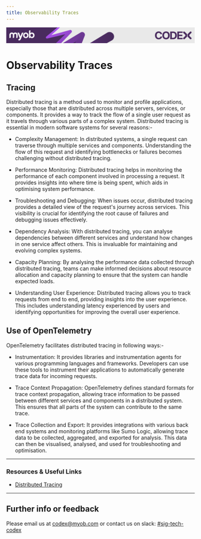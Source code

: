 ```yaml
---
title: Observability Traces
---
```

<!-- confluence-page-id: 9559278520 -->
![](../../assets/BANNER.png)
# Observability Traces

## Tracing
Distributed tracing is a method used to monitor and profile applications, especially those that are distributed across multiple servers, services, or components. It provides a way to track the flow of a single user request as it travels through various parts of a complex system. Distributed tracing is essential in modern software systems for several reasons:-

- Complexity Management: In distributed systems, a single request can traverse through multiple services and components. Understanding the flow of this request and identifying bottlenecks or failures becomes challenging without distributed tracing.

- Performance Monitoring: Distributed tracing helps in monitoring the performance of each component involved in processing a request. It provides insights into where time is being spent, which aids in optimising system performance.

- Troubleshooting and Debugging: When issues occur, distributed tracing provides a detailed view of the request's journey across services. This visibility is crucial for identifying the root cause of failures and debugging issues effectively.

- Dependency Analysis: With distributed tracing, you can analyse dependencies between different services and understand how changes in one service affect others. This is invaluable for maintaining and evolving complex systems.

- Capacity Planning: By analysing the performance data collected through distributed tracing, teams can make informed decisions about resource allocation and capacity planning to ensure that the system can handle expected loads.

- Understanding User Experience: Distributed tracing allows you to track requests from end to end, providing insights into the user experience. This includes understanding latency experienced by users and identifying opportunities for improving the overall user experience.
## Use of OpenTelemetry 
OpenTelemetry facilitates distributed tracing in following ways:-

- Instrumentation: It provides libraries and instrumentation agents for various programming languages and frameworks. Developers can use these tools to instrument their applications to automatically generate trace data for incoming requests.

- Trace Context Propagation: OpenTelemetry defines standard formats for trace context propagation, allowing trace information to be passed between different services and components in a distributed system. This ensures that all parts of the system can contribute to the same trace.

- Trace Collection and Export: It provides integrations with various back end systems and monitoring platforms like Sumo Logic, allowing trace data to be collected, aggregated, and exported for analysis. This data can then be visualised, analysed, and used for troubleshooting and optimisation.

---

### Resources & Useful Links
- [Distributed Tracing](https://system-catalogue.myob.com/docs/default/system/obs-central/traces/)
  
---

## Further info or feedback
Please email us at codex@myob.com or contact us on slack: [#sig-tech-codex](https://myob.slack.com/archives/C02N8ADPGUX)
